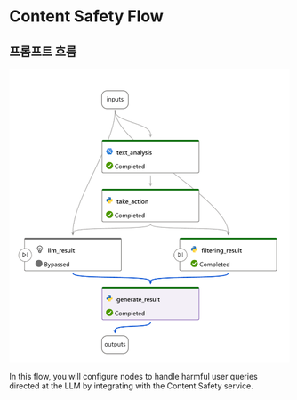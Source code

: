 # Content Safety Flow

## 프롬프트 흐름
<img src="content-safety-img.png" alt="Function Calling" width="600">

In this flow, you will configure nodes to handle harmful user queries directed at the LLM by integrating with the Content Safety service.